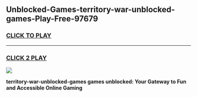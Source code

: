 
## Unblocked-Games-territory-war-unblocked-games-Play-Free-97679
<h3>
<a href="https://premium76.site?title=territory-war-unblocked-games&ref=21A">CLICK TO PLAY</a></h3>
<hr>

<h3>
<a href="https://premium76.site?title=territory-war-unblocked-games&ref=21A">CLICK 2 PLAY</a>
  
</h3>

<a href="https://premium76.site?title=territory-war-unblocked-games&ref=21A"><img src="https://clearcache.store/games.png"></a>


**territory-war-unblocked-games games unblocked: Your Gateway to Fun and Accessible Online Gaming**
